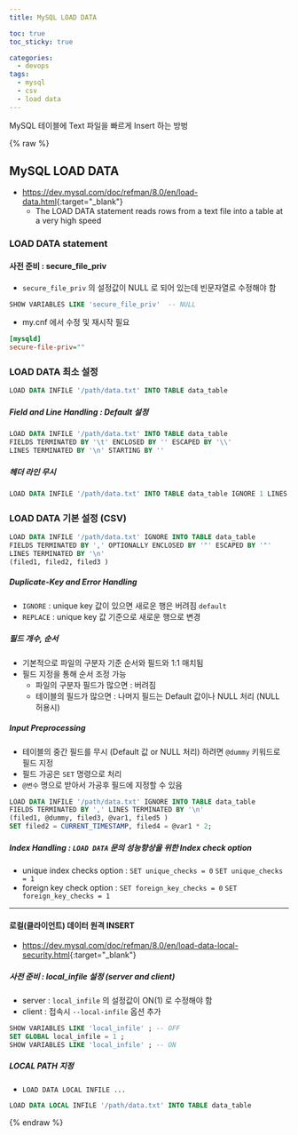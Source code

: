 ```yaml
---
title: MySQL LOAD DATA

toc: true
toc_sticky: true

categories:
  - devops
tags:
  - mysql
  - csv
  - load data
---
```


MySQL 테이블에 Text 파일을 빠르게 Insert 하는 방벙

{% raw %}

## MySQL LOAD DATA
- <https://dev.mysql.com/doc/refman/8.0/en/load-data.html>{:target="_blank"}
  - The LOAD DATA statement reads rows from a text file into a table at a very high speed
  

### LOAD DATA statement 

#### 사전 준비 : secure_file_priv
- `secure_file_priv` 의 설정값이 NULL 로 되어 있는데 빈문자열로 수정해야 함

```sql
SHOW VARIABLES LIKE 'secure_file_priv'  -- NULL 
```

- my.cnf 에서 수정 및 재시작 필요

```ini
[mysqld]
secure-file-priv=""
```

### LOAD DATA 최소 설정 

```sql
LOAD DATA INFILE '/path/data.txt' INTO TABLE data_table 
```

##### Field and Line Handling : Default 설정 
```sql
LOAD DATA INFILE '/path/data.txt' INTO TABLE data_table
FIELDS TERMINATED BY '\t' ENCLOSED BY '' ESCAPED BY '\\'
LINES TERMINATED BY '\n' STARTING BY ''
```

##### 헤더 라인 무시 
```sql
LOAD DATA INFILE '/path/data.txt' INTO TABLE data_table IGNORE 1 LINES
```

### LOAD DATA 기본 설정 (CSV)

```sql
LOAD DATA INFILE '/path/data.txt' IGNORE INTO TABLE data_table 
FIELDS TERMINATED BY ',' OPTIONALLY ENCLOSED BY '"' ESCAPED BY '"'
LINES TERMINATED BY '\n' 
(filed1, filed2, filed3 )
```

##### Duplicate-Key and Error Handling
- `IGNORE` : unique key 값이 있으면 새로운 행은 버려짐 `default`
- `REPLACE` : unique key 값 기준으로 새로운 행으로 변경

##### 필드 개수, 순서 
- 기본적으로 파일의 구분자 기준 순서와 필드와 1:1 매치됨 
- 필드 지정을 통해 순서 조정 가능 
  - 파일의 구분자 필드가 많으면 : 버려짐 
  - 테이블의 필드가 많으면 : 나머지 필드는 Default 값이나 NULL 처리 (NULL 허용시)

##### Input Preprocessing
- 테이블의 중간 필드를 무시 (Default 값 or NULL 처리) 하려면 `@dummy` 키워드로 필드 지정 
- 필드 가공은 `SET` 명령으로 처리
- `@변수` 명으로 받아서 가공후 필드에 지정할 수 있음
  
```sql
LOAD DATA INFILE '/path/data.txt' IGNORE INTO TABLE data_table 
FIELDS TERMINATED BY ',' LINES TERMINATED BY '\n' 
(filed1, @dummy, filed3, @var1, filed5 )
SET filed2 = CURRENT_TIMESTAMP, filed4 = @var1 * 2;
```

##### Index Handling : `LOAD DATA` 문의 성능향상을 위한 Index check option
- unique index checks option : `SET unique_checks = 0`  `SET unique_checks = 1`
- foreign key check option : `SET foreign_key_checks = 0` `SET foreign_key_checks = 1`

---

#### 로컬(클라이언트) 데이터 원격 INSERT 
- <https://dev.mysql.com/doc/refman/8.0/en/load-data-local-security.html>{:target="_blank"}

##### 사전 준비 : local_infile 설정 (server and client)
- server : `local_infile` 의 설정값이 ON(1) 로 수정해야 함
- client : 접속시 `--local-infile` 옵션 추가 

```sql
SHOW VARIABLES LIKE 'local_infile' ; -- OFF
SET GLOBAL local_infile = 1 ;
SHOW VARIABLES LIKE 'local_infile' ; -- ON
```

##### LOCAL PATH 지정 
- `LOAD DATA LOCAL INFILE ...`

```sql
LOAD DATA LOCAL INFILE '/path/data.txt' INTO TABLE data_table 
```


{% endraw %}
